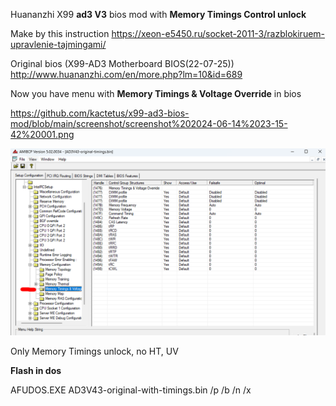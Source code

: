 Huananzhi X99 **ad3 V3** bios mod with **Memory Timings Control unlock**

Make by this instruction https://xeon-e5450.ru/socket-2011-3/razblokiruem-upravlenie-tajmingami/

Original bios (X99-AD3 Motherboard BIOS(22-07-25))
http://www.huananzhi.com/en/more.php?lm=10&id=689

Now you have menu with **Memory Timings & Voltage Override** in bios 

https://github.com/kactetus/x99-ad3-bios-mod/blob/main/screenshot/screenshot%202024-06-14%2023-15-42%20001.png

<picture>
  <source media="(prefers-color-scheme: dark)" srcset="[https://github.com/kactetus/x99-ad3-bios-mod/blob/main/screenshot/screenshot%202024-06-14%2023-15-42%20001.png](https://github.com/kactetus/x99-ad3-bios-mod/blob/main/screenshot/screenshot%202024-06-14%2023-15-42%20001.png)">
  <source media="(prefers-color-scheme: light)" srcset="[https://github.com/kactetus/x99-ad3-bios-mod/blob/main/screenshot/screenshot%202024-06-14%2023-15-42%20001.png](https://github.com/kactetus/x99-ad3-bios-mod/blob/main/screenshot/screenshot%202024-06-14%2023-15-42%20001.png)">
  <img alt="Shows an illustrated sun in light mode and a moon with stars in dark mode." src="https://github.com/kactetus/x99-ad3-bios-mod/blob/main/screenshot/screenshot%202024-06-14%2023-15-42%20001.png">
</picture>


Only Memory Timings unlock, no HT, UV

**Flash in dos**


AFUDOS.EXE AD3V43-original-with-timings.bin /p /b /n /x
